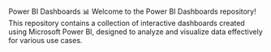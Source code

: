 Power BI Dashboards 📊
Welcome to the Power BI Dashboards repository! 
This repository contains a collection of interactive dashboards created using Microsoft Power BI, 
designed to analyze and visualize data effectively for various use cases.

